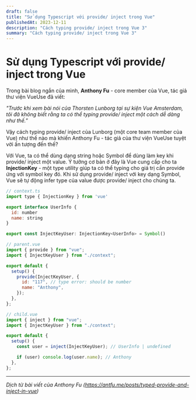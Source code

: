```yaml
---
draft: false
title: "Sử dụng Typescript với provide/ inject trong Vue"
publishedAt: 2023-12-11
description: "Cách typing provide/ inject trong Vue 3"
summary: "Cách typing provide/ inject trong Vue 3"
---
```


# Sử dụng Typescript với provide/ inject trong Vue

Trong bài blog ngắn của mình, **Anthony Fu** - core member của Vue, tác giả thư viện VueUse đã viết:

_"Trước khi xem bài nói của Thorsten Lunborg tại sự kiện Vue Amsterdam, tôi đã không biết rằng ta có thể typing provide/ inject một cách dễ dàng như thế."_

Vậy cách typing provide/ inject của Lunborg (một core team member của Vue) như thế nào mà khiến Anthony Fu - tác giả của thư viện VueUse tuyệt vời ấn tượng đến thế?

Với Vue, ta có thể dùng dạng string hoặc Symbol để dùng làm key khi provide/ inject một value. Ý tưởng cơ bản ở đây là Vue cung cấp cho ta **InjectionKey** - một type utility giúp ta có thể typing cho giá trị cần provide ứng với symbol key đó. Khi sử dụng provide/ inject với key dạng Symbol, Vue sẽ tự động infer type của value được provide/ inject cho chúng ta.

```javascript
// context.ts
import type { InjectionKey } from 'vue'

export interface UserInfo {
  id: number
  name: string
}

export const InjectKeyUser: InjectionKey<UserInfo> = Symbol()
```

```javascript
// parent.vue
import { provide } from "vue";
import { InjectKeyUser } from "./context";

export default {
  setup() {
    provide(InjectKeyUser, {
      id: "117", // type error: should be number
      name: "Anthony",
    });
  },
};
```

```javascript
// child.vue
import { inject } from "vue";
import { InjectKeyUser } from "./context";

export default {
  setup() {
    const user = inject(InjectKeyUser); // UserInfo | undefined

    if (user) console.log(user.name); // Anthony
  },
};
```

---

_Dịch từ bài viết của Anthony Fu (https://antfu.me/posts/typed-provide-and-inject-in-vue)_
